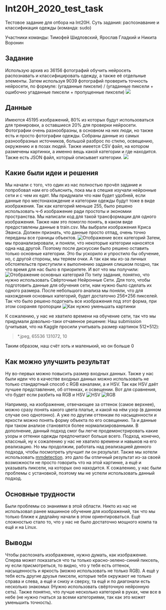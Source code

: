 # Int20H_2020_test_task
Тестовое задание для отбора на Int20H. Суть задания: распознавание и классификация одежды (команда: sudo)

Участники команды: Тимофей Шидловский, Ярослав Гладкий и Никита Воронин

## Задание
Использую архив из 36156 фотографий обучить нейросеть распознавать и классифицировать одежду, а также её отдельные элементы. Затем используя 9039 фотографий проверить точность нейросети, по формуле: 
(угаданные пиксели) / (угаданные пиксели + ошибочно угаданные пиксели + пропущенные пиксели)
![](https://s3.amazonaws.com/ifashionist/Kaggle/Kaggle3.jpg)

## Данные
Имеются 45195 изображений, 80% из которых будут использоваться для тренировки, а оставшиеся 20% для проверки нейросети. Фотографии очень разнообразны, в основном на них люди, но также есть и просто фотографии одежды. Собраны данные из самых разнообразных источников, большой разброс по стилю, освещению, окружению и в позах людей. Также имеется CSV файл, на котором размечены картинки, а именно вещь какой категории и где находится. Также есть JSON файл, который описывает категории. 
![](https://s3.amazonaws.com/ifashionist/Kaggle/dataset_example.jpg)

## Какие были идеи и решения
Мы начали с того, что один из нас полностью прочёл задание и попробовал нам его объяснить, пока мы в спешке изучали нейронные сети и с чем их едят. 
Мы придумали что нам будет удобней, если данные про местонахождение и категории одежды будут тоже в виде изображения. Так как категорий меньше 255, было решено использовать ч-б изображение ради простоты и экономии пространства. Мы написали код для такой трансформации для одного изображения. Также нам это помогло понять, в каком виде предоставлены данные в train.csv. Мы выбрали изображения Криса Эванса. Должен признать, что данные просто отпад, очень точно переданы все границы объектов.
![Отображение всех категорий](https://github.com/timofey-s/Int20H_2020_test_task/blob/master/readme%20img/all%20categories.jpg)
Затем, мы проанализировали, и поняли, что некоторые категории наносятся одна над другой. Поэтому после дискуссии было решено оставить только основные категории. Это бы ускорило и упростило бы обучение, но, с другой стороны, мы теряем очки. А так как мы из-за личных обстоятельств приступили к выполнению задания слишком поздно, так что время для нас было в приоритете. И вот что мы получили:
![Отображение основных категорий](https://github.com/timofey-s/Int20H_2020_test_task/blob/master/readme%20img/main%20categories.jpg)
По типу задания, понятно, что нужно использовать Свёрточные Нейронные Сети. Для того, чтобы подготовить данные для обучения сети, нам нужно было сделать их одного размера. После небольшого анализа мы поняли, что для нахождения основных категорий, будет достаточно 256*256 пикселей. Так что было решено подогнать все изображения под этот форма, при этом сохраняя пропорции
![Как нужно уменьшать картинки](https://github.com/timofey-s/Int20H_2020_test_task/blob/master/readme%20img/crop%20images.jpg)

К сожалению, у нас не хватило времени на обучение сети, так что мы придумали довольно-таки отчаянное решение:
Наш submission (учитывая, что на Kaggle просили учитывать размер картинок 512*512):
> *.jpeg, 65536 131072, 10

Таким образом, наш счёт хоть и маленький, но он больше 0

## Как можно улучшить результат
Ну во-первых можно повысить размер входных данных. Также у нас были идеи что в качестве входных данных можно использовать не только стандартный способ с RGB каналами, а и HSV. Так как HSV даёт лучшее представление, об оттенках, и освещении. Вот для сравнения, что будет если разбить на RGB и HSV
![HSV](https://github.com/timofey-s/Int20H_2020_test_task/blob/master/readme%20img/hsv.JPG)
![RGB](https://github.com/timofey-s/Int20H_2020_test_task/blob/master/readme%20img/rgb.JPG)
  
Например, на изображение, отвечающее за оттенок (самое верхнее), можно сразу понять какого цвета платье, и какой на нём узор (в данном случае оно однотонно). А уже по другим оттенкам по насыщенности и яркости можно понять форму объекта по его освещению. Та и данные при таком анализе становятся более нормализированными. В дополнение, данный подход смог бы легче продемонстрировать какие узоры и оттенки одежды предпочитают больше всего. Подход, конечно, классный, ну к сожалению у нас не хватило времени и навыков на его реализацию. Но мы продолжим, работать над реализацией денного подхода, чтобы посмотреть улучшит ли он результат. 
Также мы хотели использовать [mmdetection]( https://github.com/open-mmlab/mmdetection). это дало бы отличный результат из-за своей возможности не просто говорить что на этой картинке, а ещё и указывать пиксели, на которых оно находится. К сожалению, у нас были проблемы с установкой, поэтому мы не успели использовать данный подход.

## Основные трудности
Были проблемы со знаниями в этой области. Никто из нас не использовал ранее машинное обучение для изображений, так что мы только ближе к дедлайну начали в этом ориентироваться. Ещё сложностью стало то, что у нас не было достаточно мощного компа та ещё и на Linux. 

## Выводы
Чтобы распознать изображение, нужно думать, как изображение. Сперва может показаться что ты только красно-зелено-синий пиксель, ну если присмотреться, то видно, что у тебя есть оттенок, насыщенность и яркость (можно использовать не только RGB). А ещё у тебя есть другие друзья пиксели, которые тебя окружают не только справа и слева, а ещё и снизу и сверху, та ещё и по диагонали есть несколько знакомых (Нужно использовать свёрточную нейронную сеть). Также понятно, что лучше несколько категорий в руках, чем все в небе (не нужно гнаться за всеми категориями, так как это может уменьшить точность).

